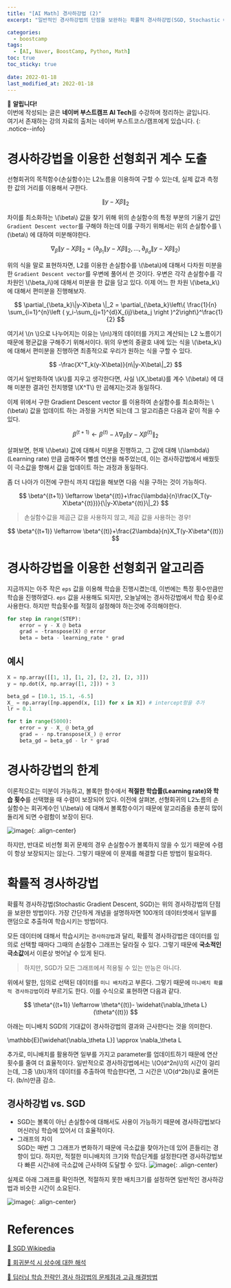 ```yaml
---
title: "[AI Math] 경사하강법 (2)"
excerpt: "일반적인 경사하강법의 단점을 보완하는 확률적 경사하강법(SGD, Stochastic Gradient Descent)에 대한 소개"

categories:
  - boostcamp
tags:
  - [AI, Naver, BoostCamp, Python, Math]
toc: true
toc_sticky: true
 
date: 2022-01-18
last_modified_at: 2022-01-18
---
```

📌 **알립니다!**<br>
이번에 작성되는 글은 **네이버 부스트캠프 AI Tech**를 수강하며 정리하는 글입니다.<br>
여기서 존재하는 강의 자료의 출처는 네이버 부스트코스/캠프에게 있습니다.
{: .notice--info}

# 경사하강법을 이용한 선형회귀 계수 도출
선형회귀의 목적함수(손실함수)는 L2노름을 이용하여 구할 수 있는데, 실제 값과 측정한 값의 거리를 이용해서 구한다.

$$ \| y - X\beta \|_2 $$

차이를 최소화하는 \\(\beta\\) 값을 찾기 위해 위의 손실함수의 특정 부분의 기울기 값인 `Gradient Descent vector`를 구해야 하는데 이를 구하기 위해서는 위의 손실함수를 \\(\beta\\) 에 대하여 미분해야한다.

$$\nabla_\beta \| y - X\beta \|_2 = (\partial_{\beta_1}\| y - X\beta \|_2, \dots, \partial_{\beta_d}\| y - X\beta \|_2)$$

위의 식을 말로 표현하자면, L2를 이용한 손실함수를 \\(\beta\\)에 대해서 다차원 미분을 한 `Gradient Descent vector`를 우변에 풀어서 쓴 것이다. 우변은 각각 손실함수를 각 차원인 \\(\beta_i\\)에 대해서 미분을 한 값을 담고 있다. 이제 어느 한 차원 \\(\beta_k\\)에 대해서 편미분을 진행해보자.

$$ \partial_{\beta_k}\|y-X\beta \|_2 = \partial_{\beta_k}\left\{ \frac{1}{n} \sum_{i=1}^{n}\left ( y_i-\sum_{j=1}^{d}X_{ij}\beta_j \right )^2\right\}^\frac{1}{2} $$

여기서 \\(n \\)으로 나누어지는 이유는 \\(n\\)개의 데이터를 가지고 계산되는 L2 노름이기 때문에 평균값을 구해주기 위해서이다. 위의 우변의 중괄호 내에 있는 식을 \\(\beta_k\\) 에 대해서 편미분을 진행하면 최종적으로 우리가 원하는 식을 구할 수 있다.

$$ -\frac{X^T_k(y-X\beta)}{n\|y-X\beta\|_2} $$

여기서 일반화하여 \\(k\\)를 지우고 생각한다면, 사실 \\(X_\beta\\)를 계수 \\(\beta\\) 에 대해 미분한 결과인 전치행렬 \\(X^T\\) 만 곱해지는것과 동일하다.

이제 위에서 구한 Gradient Descent vector 를 이용하여 손실함수를 최소화하는 \\(\beta\\) 값을 업데이트 하는 과정을 거치면 되는데 그 알고리즘은 다음과 같이 적을 수 있다.

$$ \beta^{(t+1)} \leftarrow  \beta^{(t)}-\lambda \nabla_\beta\|y-X\beta^{(t)}\|_2 $$

살펴보면, 현재 \\(\beta\\) 값에 대해서 미분을 진행하고, 그 값에 대해 \\(\lambda\\) (Learning rate) 만큼 곱해주어 뺄셈 연산을 해주었는데, 이는 경사하강법에서 배웠듯이 극소값을 향해서 값을 업데이트 하는 과정과 동일하다.

좀 더 나아가 이전에 구한식 까지 대입을 해보면 다음 식을 구하는 것이 가능하다.

$$ \beta^{(t+1)} \leftarrow  \beta^{(t)}+\frac{\lambda}{n}\frac{X_T(y-X\beta^{(t)})}{\|y-X\beta^{(t)}\|_2} $$

> 손실함수값을 제곱근 값을 사용하지 않고, 제곱 값을 사용하는 경우!

$$ \beta^{(t+1)} \leftarrow  \beta^{(t)}+\frac{2\lambda}{n}X_T(y-X\beta^{(t)}) $$

# 경사하강법을 이용한 선형회귀 알고리즘
지금까지는 아주 작은 `eps` 값을 이용해 학습을 진행시켰는데, 이번에는 특정 횟수만큼만 학습을 진행하였다. `eps` 값을 사용해도 되지만, 오늘날에는 경사하강법에서 학습 횟수로 사용한다. 하지만 학습횟수를 적절히 설정해야 하는것에 주의해야한다.
```py
for step in range(STEP):
    error = y - X @ beta
    grad = -transpose(X) @ error
    beta = beta - learning_rate * grad
```

## 예시
```py
X = np.array([[1, 1], [1, 2], [2, 2], [2, 3]])
y = np.dot(X, np.array([1, 2])) + 3

beta_gd = [10.1, 15.1, -6.5]
X_ = np.array([np.append(x, [1]) for x in X]) # intercept항을 추가
lr = 0.1

for t in range(5000):
    error = y - X_ @ beta_gd
    grad = - np.transpose(X_) @ error
    beta_gd = beta_gd - lr * grad

```

# 경사하강법의 한계
이론적으로는 미분이 가능하고, 볼록한 함수에서 **적절한 학습률(Learning rate)와 학습 횟수**를 선택했을 때 수렴이 보장되어 있다. 이전에 살펴본, 선형회귀의 L2노름의 손실함수는 회귀계수인 \\(\beta\\) 에 대해서 볼록함수이기 때문에 알고리즘을 충분히 많이 돌리게 되면 수렴함이 보장이 된다.

![image](https://user-images.githubusercontent.com/91870042/149970661-bbb15ad6-539e-4add-8cae-6ef86c148a3b.png){: .align-center}

하지만, 반대로 비선형 회귀 문제의 경우 손실함수가 볼록하지 않을 수 있기 때문에 수렴이 항상 보장되지는 않는다. 그렇기 때문에 이 문제를 해결할 다른 방법이 필요하다.

# 확률적 경사하강법
확률적 경사하강법(Stochastic Gradient Descent, SGD)는 위의 경사하강법의 단점을 보완한 방법이다. 가장 간단하게 개념을 설명하자면 100개의 데이터셋에서 일부를 랜덤으로 추출하여 학습시키는 방법이다. 

모든 데이터에 대해서 학습시키는 `경사하강법`과 달리, 확률적 경사하강법은 데이터를 임의로 선택할 때마다 그때의 손실함수 그래프는 달라질 수 있다. 그렇기 때문에 **국소적인 극소값**에서 이론상 벗어날 수 있게 된다. 

> 하지만, SGD가 모든 그래프에서 적용될 수 있는 만능은 아니다.

위에서 말한, 임의로 선택된 데이터를 `미니 배치`라고 부른다. 그렇기 때문에 `미니배치 확률적 경사하강법`이라 부르기도 한다. 이를 수식으로 표현하면 다음과 같다.

$$ \theta^{(t+1)} \leftarrow \theta^{(t)}- \widehat{\nabla_\theta L}(\theta^{(t)}) $$

아래는 미니배치 SGD의 기대값이 경사하강법의 결과와 근사한다는 것을 의미한다.

\mathbb{E}[\widehat{\nabla_\theta L}] \approx \nabla_\theta L

추가로, 미니배치를 활용하면 일부를 가지고 parameter를 업데이트하기 때문에 연산 횟수를 줄여 더 효율적이다. 일반적으로 경사하강법에서는 \\(O(d^2n)\\)의 시간이 걸리는데, 그중 \\(b\\)개의 데이터를 추출하여 학습한다면, 그 시간은 \\(O(d^2b)\\)로 줄어든다. (b/n)만큼 감소.

## 경사하강법 vs. SGD
- SGD는 볼록이 아닌 손실함수에 대해서도 사용이 가능하기 때문에 경사하강법보다 머신러닝 학습에 있어서 더 효율적이다.
- 그래프의 차이  
SGD는 매번 그 그래프가 변화하기 때문에 극소값을 찾아가는데 있어 흔들리는 경향이 있다. 하지만, 적절한 미니배치의 크기와 학습단계를 설정한다면 경사하강법보다 빠른 시간내에 극소값에 근사하여 도달할 수 있다.
![image](https://user-images.githubusercontent.com/91870042/149974013-c1322f91-9b56-40c6-85b1-da157fa1e2a1.png){: .align-center}

실제로 아래 그래프를 확인하면, 적절하지 못한 배치크기를 설정하면 일반적인 경사하강법과 비슷한 시간이 소요된다.

![image](https://user-images.githubusercontent.com/91870042/149974460-060dce13-fd2a-4514-915c-25fed14231ae.png){: .align-center}

# References
[📘 SGD Wikipedia](https://en.wikipedia.org/wiki/Stochastic_gradient_descent)

[📘 회귀분석 시 상수에 대한 해석](https://m.blog.naver.com/PostView.naver?isHttpsRedirect=true&blogId=jiehyunkim&logNo=199212512)

[📘 딥러닝 학습 전략인 경사 하강법의 문제점과 고급 해결방법](https://m.blog.naver.com/PostView.naver?isHttpsRedirect=true&blogId=2011topcit&logNo=220563609607)